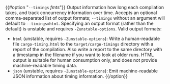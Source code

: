 {{#option "`--timings` _fmts_"}}
Output information how long each compilation takes, and track concurrency
information over time. Accepts an optional comma-separated list of output
formats; `--timings` without an argument will default to `--timings=html`.
Specifying an output format (rather than the default) is unstable and requires
`-Zunstable-options`. Valid output formats:

- `html` (unstable, requires `-Zunstable-options`): Write a human-readable file `cargo-timing.html` to the
  `target/cargo-timings` directory with a report of the compilation. Also write
  a report to the same directory with a timestamp in the filename if you want
  to look at older runs. HTML output is suitable for human consumption only,
  and does not provide machine-readable timing data.
- `json` (unstable, requires `-Zunstable-options`): Emit machine-readable JSON
  information about timing information.
{{/option}}

